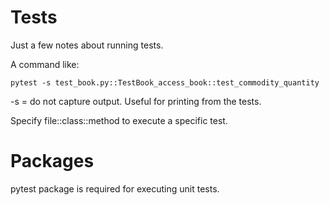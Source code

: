 # Tests

Just a few notes about running tests.

A command like:

```
pytest -s test_book.py::TestBook_access_book::test_commodity_quantity
```

-s = do not capture output. Useful for printing from the tests.

Specify file::class::method to execute a specific test.

# Packages

pytest package is required for executing unit tests.